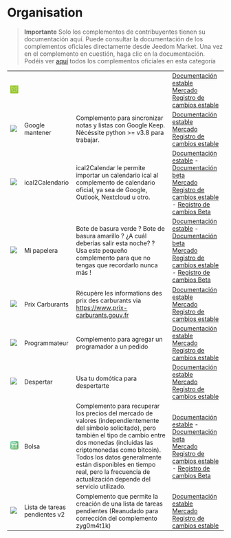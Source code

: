 
# Organisation


>**Importante**
>Solo los complementos de contribuyentes tienen su documentación aquí. Puede consultar la documentación de los complementos oficiales directamente desde Jeedom Market. Una vez en el complemento en cuestión, haga clic en la documentación.
>Podéis ver [aquí](https://market.jeedom.com/index.php?v=d&p=market&type=plugin&categorie=organization) todos los complementos oficiales en esta categoría


| | | | |
|--- | --- | --- | ---|
|<img src="ProJote/ProJote_icon.png" class="pluginLogo" width="100" />|||[Documentación estable](https://aldarande.github.io/ProJote/es_ES/index.html)<br/>[Mercado](https://market.jeedom.com/index.php?v=d&p=market_display&id=4543)<br/>[Registro de cambios estable](https://aldarande.github.io/ProJote/es_ES/index.html#Version)|
|<img src="gkeep/gkeep_icon.png" class="pluginLogo" width="100" />|Google mantener|Complemento para sincronizar notas y listas con Google Keep.</br>Nécéssite python >= v3.8 para trabajar.|[Documentación estable](https://flobul-domotique.fr/presentation-et-documentation-du-plugin-google-keep-pour-jeedom/)<br/>[Mercado](https://market.jeedom.com/index.php?v=d&p=market_display&id=4423)<br/>[Registro de cambios estable](https://flobul-domotique.fr/liste-des-versions-du-plugin-google-keep-pour-jeedom/)|
|<img src="import2calendar/import2calendar_icon.png" class="pluginLogo" width="100" />|ical2Calendario|ical2Calendar le permite importar un calendario ical al complemento de calendario oficial, ya sea de Google, Outlook, Nextcloud u otro.|[Documentación estable](https://sagitaz.github.io/import2calendar/es_ES/) - [Documentación beta](https://sagitaz.github.io/import2calendar/es_ES/)<br/>[Mercado](https://market.jeedom.com/index.php?v=d&p=market_display&id=4493)<br/>[Registro de cambios estable](https://sagitaz.github.io/import2calendar/es_ES/changelog) - [Registro de cambios Beta](https://sagitaz.github.io/import2calendar/es_ES/changelog)|
|<img src="mybin/mybin_icon.png" class="pluginLogo" width="100" />|Mi papelera|Bote de basura verde ? Bote de basura amarillo ? ¿A cuál deberías salir esta noche? ? Usa este pequeño complemento para que no tengas que recordarlo nunca más ! |[Documentación estable](https://tomitomas.github.io/jeedom_doc/MyBin/es_ES/) - [Documentación beta](https://tomitomas.github.io/jeedom_doc/MyBin/es_ES/)<br/>[Mercado](https://market.jeedom.com/index.php?v=d&p=market_display&id=4125)<br/>[Registro de cambios estable](https://tomitomas.github.io/jeedom_doc/MyBin/es_ES/changelog) - [Registro de cambios Beta](https://tomitomas.github.io/jeedom_doc/MyBin/es_ES/changelog_beta)|
|<img src="prixcarburants/prixcarburants_icon.png" class="pluginLogo" width="100" />|Prix Carburants|Récupère les informations des prix des carburants via https://www.prix-carburants.gouv.fr|[Documentación estable](https://floman321.github.io/prixcarburants/es_ES/)<br/>[Mercado](https://market.jeedom.com/index.php?v=d&p=market_display&id=3984)<br/>[Registro de cambios estable](https://floman321.github.io/prixcarburants/es_ES/changelog)|
|<img src="programmateur/programmateur_icon.png" class="pluginLogo" width="100" />|Programmateur|Complemento para agregar un programador a un pedido|[Documentación estable](https://caelion.github.io/jeedom-plugins-documentation/Programmateur/es_ES/)<br/>[Mercado](https://market.jeedom.com/index.php?v=d&p=market_display&id=3942)<br/>[Registro de cambios estable](https://caelion.github.io/jeedom-plugins-documentation/Programmateur/es_ES/changelog)|
|<img src="reveil/reveil_icon.png" class="pluginLogo" width="100" />|Despertar|Usa tu domótica para despertarte|[Documentación estable](https://mika-nt28.github.io/Documentations/reveil/es_ES/)<br/>[Mercado](https://market.jeedom.com/index.php?v=d&p=market_display&id=2775)<br/>[Registro de cambios estable](https://mika-nt28.github.io/Documentations/reveil/es_ES/changelog)|
|<img src="stockexchange/stockexchange_icon.png" class="pluginLogo" width="100" />|Bolsa|Complemento para recuperar los precios del mercado de valores (independientemente del símbolo solicitado), pero también el tipo de cambio entre dos monedas (incluidas las criptomonedas como bitcoin). Todos los datos generalmente están disponibles en tiempo real, pero la frecuencia de actualización depende del servicio utilizado.|[Documentación estable](https://mips2648.github.io/jeedom-plugins-docs/stockexchange/es_ES/) - [Documentación beta](https://mips2648.github.io/jeedom-plugins-docs/stockexchange/es_ES/)<br/>[Mercado](https://market.jeedom.com/index.php?v=d&p=market_display&id=3841)<br/>[Registro de cambios estable](https://mips2648.github.io/jeedom-plugins-docs/stockexchange/es_ES/changelog) - [Registro de cambios Beta](https://mips2648.github.io/jeedom-plugins-docs/stockexchange/es_ES/changelog)|
|<img src="todov2/todov2_icon.png" class="pluginLogo" width="100" />|Lista de tareas pendientes v2|Complemento que permite la creación de una lista de tareas pendientes (Reanudado para corrección del complemento zyg0m4t1k)|[Documentación estable](https://www.domlabs.fr/jeedom_docs/ToDo/fr-FR/)<br/>[Mercado](https://market.jeedom.com/index.php?v=d&p=market_display&id=4474)<br/>[Registro de cambios estable](https://www.domlabs.fr/jeedom_docs/todo/fr-FR/)|
